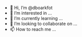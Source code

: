 - 👋 Hi, I’m @dboarkfot
- 👀 I’m interested in ...
- 🌱 I’m currently learning ...
- 💞️ I’m looking to collaborate on ...
- 📫 How to reach me ...

<!---
dboarkfot/dboarkfot is a ✨ special ✨ repository because its `README.md` (this file) appears on your GitHub profile.
You can click the Preview link to take a look at your changes.
--->
